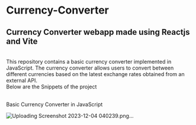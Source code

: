 # Currency-Converter
<h2>Currency Converter webapp made using Reactjs and Vite</h2><br>
This repository contains a basic currency converter implemented in JavaScript. The currency converter allows users to convert between different currencies based on the latest exchange rates obtained from an external API.
<br> Below are the Snippets of the project<br><br>

Basic Currency Converter in JavaScript

![Uploading Screenshot 2023-12-04 040239.png…]()
